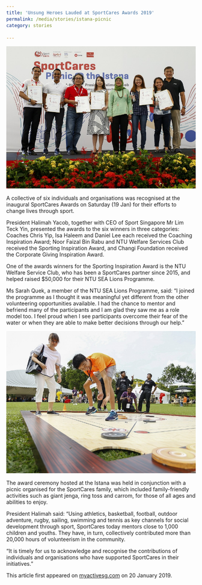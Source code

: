 ```yaml
---
title: 'Unsung Heroes Lauded at SportCares Awards 2019'
permalink: /media/stories/istana-picnic
category: stories

---
```



![Istana Picnic](/images/Istana_Picnic_2.jpg)

A collective of six individuals and organisations was recognised at the inaugural SportCares Awards on Saturday (19 Jan) for their efforts to change lives through sport.

President Halimah Yacob, together with CEO of Sport Singapore Mr Lim Teck Yin, presented the awards to the six winners in three categories: Coaches Chris Yip, Isa Haleem and Daniel Lee each received the Coaching Inspiration Award; Noor Faizal Bin Rabu and NTU Welfare Services Club received the Sporting Inspiration Award, and Changi Foundation received the Corporate Giving Inspiration Award.

One of the awards winners for the Sporting Inspiration Award is the NTU Welfare Service Club, who has been a SportCares partner since 2015, and helped raised $50,000 for their NTU SEA Lions Programme.

Ms Sarah Quek, a member of the NTU SEA Lions Programme, said: “I joined the programme as I thought it was meaningful yet different from the other volunteering opportunities available. I had the chance to mentor and befriend many of the participants and I am glad they saw me as a role model too. I feel proud when I see participants overcome their fear of the water or when they are able to make better decisions through our help.”

![Istana Picnic 2](/images/Istana_Picnic.jpg)

The award ceremony hosted at the Istana was held in conjunction with a picnic organised for the SportCares family, which included family-friendly activities such as giant jenga, ring toss and carrom, for those of all ages and abilities to enjoy.

President Halimah said: “Using athletics, basketball, football, outdoor adventure, rugby, sailing, swimming and tennis as key channels for social development through sport, SportCares today mentors close to 1,000 children and youths. They have, in turn, collectively contributed more than 20,000 hours of volunteerism in the community.

“It is timely for us to acknowledge and recognise the contributions of individuals and organisations who have supported SportCares in their initiatives.”

This article first appeared on [myactivesg.com](https://www.myactivesg.com/read/2019/1/unsung-heroes-lauded-at-sportcares-awards-2019) on 20 January 2019.
